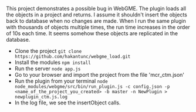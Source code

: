 This project demonstrates a possible bug in WebGME. The plugin loads all the objects in a project and returns. I assume it shouldn't insert the objects back to database when no changes are made. When I run the same plugin with thousands of objects multiple times, the run time increases in the order of 10s each time. It seems somehow these objects are replicated in the database.

* Clone the project `git clone https://github.com/hakantunc/webgme_load.git`
* Install the modules `npm install`
* Run the server `node app.js`
* Go to your browser and import the project from the file 'mcr_ctm.json'
* Run the plugin from your terminal `node node_modules/webgme/src/bin/run_plugin.js -c config.json -p <name_of_the_project_you_created> -b master -n NewPlugin > newplugin_ctm.js.log`
* In the log file, we see the insertObject calls.
